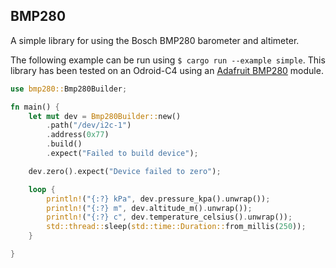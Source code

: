 ## BMP280

A simple library for using the Bosch BMP280 barometer and altimeter.

The following example can be run using `$ cargo run --example simple`. 
This library has been tested on an Odroid-C4 using an [Adafruit BMP280](https://www.adafruit.com/product/2651) module.

```rust
use bmp280::Bmp280Builder;

fn main() {
    let mut dev = Bmp280Builder::new()
        .path("/dev/i2c-1")
        .address(0x77)
        .build()
        .expect("Failed to build device");

    dev.zero().expect("Device failed to zero");

    loop {
        println!("{:?} kPa", dev.pressure_kpa().unwrap());
        println!("{:?} m", dev.altitude_m().unwrap());
        println!("{:?} c", dev.temperature_celsius().unwrap());
        std::thread::sleep(std::time::Duration::from_millis(250));
    }

}
```
